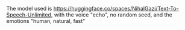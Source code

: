 The model used is https://huggingface.co/spaces/NihalGazi/Text-To-Speech-Unlimited, with the voice "echo", no random seed, and the emotions "human, natural, fast"